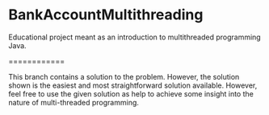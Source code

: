 # BankAccountMultithreading
Educational project meant as an introduction to multithreaded programming Java.

============

This branch contains a solution to the problem. However, the solution
shown is the easiest and most straightforward solution available.
However, feel free to use the given solution as help to achieve some
insight into the nature of multi-threaded programming.
